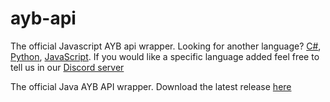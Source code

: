 # ayb-api

The official Javascript AYB api wrapper. Looking for another language? [C#](https://github.com/AdvertiseYourBot/ayb-api.cs), [Python](https://github.com/AdvertiseYourBot/ayb-api.py), [JavaScript](https://github.com/AdvertiseYourBot/ayb-api). If you would like a specific language added feel free to tell us in our [Discord server](https://discord.gg/bDsTZ29)

The official Java AYB API wrapper. Download the latest release [here](https://github.com/AdvertiseYourBot/ayb-api.java/releases/download/v1.0.0/ayb-api.jar)
